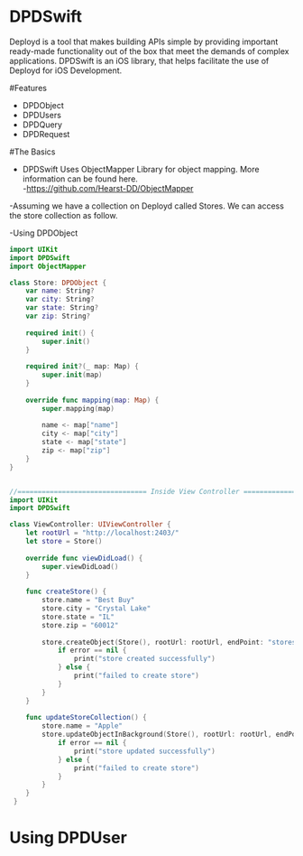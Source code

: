 # DPDSwift

Deployd is a tool that makes building APIs simple by providing important ready-made functionality out of the box that meet the demands of complex applications.
DPDSwift is an iOS library, that helps facilitate the use of Deployd for iOS Development.

#Features
- DPDObject
- DPDUsers
- DPDQuery
- DPDRequest

#The Basics
- DPDSwift Uses ObjectMapper Library for object mapping. More information can be found here.  
-https://github.com/Hearst-DD/ObjectMapper

-Assuming we have a collection on Deployd called Stores.  We can access the store collection as follow.

-Using DPDObject
```swift
import UIKit
import DPDSwift
import ObjectMapper

class Store: DPDObject {
    var name: String?
    var city: String?
    var state: String?
    var zip: String?
    
    required init() {
        super.init()
    }
    
    required init?(_ map: Map) {
        super.init(map)
    }
    
    override func mapping(map: Map) {
        super.mapping(map)
        
        name <- map["name"]
        city <- map["city"]
        state <- map["state"]
        zip <- map["zip"]
    }
}


//================================ Inside View Controller =============================================
import UIKit
import DPDSwift

class ViewController: UIViewController {
    let rootUrl = "http://localhost:2403/"
    let store = Store()
    
    override func viewDidLoad() {
        super.viewDidLoad()
    }
    
    func createStore() {
        store.name = "Best Buy"
        store.city = "Crystal Lake"
        store.state = "IL"
        store.zip = "60012"
        
        store.createObject(Store(), rootUrl: rootUrl, endPoint: "stores") { (response, responseHeader, error) in
            if error == nil {
                print("store created successfully")
            } else {
                print("failed to create store")
            }
        }
    }
    
    func updateStoreCollection() {
        store.name = "Apple"
        store.updateObjectInBackground(Store(), rootUrl: rootUrl, endPoint: "stores") { (response, responseHeader, error) in
            if error == nil {
                print("store updated successfully")
            } else {
                print("failed to create store")
            }
        }
    }
 }
```  
# Using DPDUser
